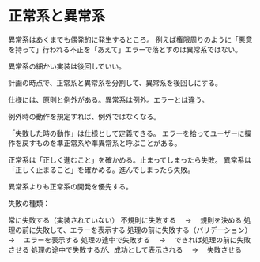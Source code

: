 # 正常系と異常系

異常系はあくまでも偶発的に発生するところ。
例えば権限周りのように「悪意を持って」行われる不正を「あえて」エラーで落とすのは異常系ではない。

異常系の細かい実装は後回しでいい。

計画の時点で、正常系と異常系を分割して、異常系を後回しにする。

仕様には、原則と例外がある。異常系は例外。エラーとは違う。

例外時の動作を規定すれば、例外ではなくなる。

「失敗した時の動作」は仕様として定義できる。
エラーを拾ってユーザーに操作を戻すものを準正常系や準異常系と呼ぶことがある。

正常系は「正しく進むこと」を確かめる。止まってしまったら失敗。
異常系は「正しく止まること」を確かめる。進んでしまったら失敗。

異常系よりも正常系の開発を優先する。

失敗の種類：

常に失敗する（実装されていない）
不規則に失敗する　 → 　規則を決める
処理の前に失敗して、エラーを表示する
処理の前に失敗する（バリデーション）　 → 　エラーを表示する
処理の途中で失敗する　 → 　できれば処理の前に失敗させる
処理の途中で失敗するが、成功として表示される　 → 　失敗させる
